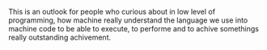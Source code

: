 This is an outlook for people who curious about in low level of programming, how machine really understand the language we use into machine code to be able to execute, to performe and to achive somethings really outstanding achivement.

